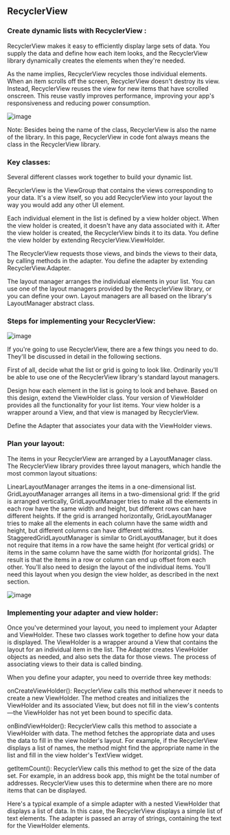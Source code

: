 ## RecyclerView

### Create dynamic lists with RecyclerView  : 

RecyclerView makes it easy to efficiently display large sets of data. You supply the data and define how each item looks, and the RecyclerView library dynamically creates the elements when they're needed.

As the name implies, RecyclerView recycles those individual elements.
When an item scrolls off the screen, RecyclerView doesn't destroy its view. 
Instead, RecyclerView reuses the view for new items that have scrolled onscreen. This reuse vastly improves performance,
improving your app's responsiveness and reducing power consumption.

![image](https://user-images.githubusercontent.com/97823170/167121757-59d049b6-b3a5-4399-b7db-d6d78180bb9d.png)

Note: Besides being the name of the class, RecyclerView is also the name of the library. In this page,
RecyclerView in code font always means the class in the RecyclerView library.

### Key classes:

Several different classes work together to build your dynamic list.

RecyclerView is the ViewGroup that contains the views corresponding to your data. It's a view itself, so you add RecyclerView into your layout the way you would add any other UI element.

Each individual element in the list is defined by a view holder object. When the view holder is created, it doesn't have any data associated with it. After the view holder is created, the RecyclerView binds it to its data. You define the view holder by extending RecyclerView.ViewHolder.

The RecyclerView requests those views, and binds the views to their data, by calling methods in the adapter. You define the adapter by extending RecyclerView.Adapter.

The layout manager arranges the individual elements in your list.
You can use one of the layout managers provided by the RecyclerView library,
or you can define your own. Layout managers are all based on the library's LayoutManager abstract class.

### Steps for implementing your RecyclerView:

![image](https://user-images.githubusercontent.com/97823170/167121702-7a223210-ef0b-4368-801d-304c5590d7eb.png)

If you're going to use RecyclerView, there are a few things you need to do. They'll be discussed in detail in the following sections.

First of all, decide what the list or grid is going to look like. Ordinarily you'll be able to use one of the RecyclerView library's standard layout managers.

Design how each element in the list is going to look and behave. Based on this design, extend the ViewHolder class. Your version of ViewHolder provides all the functionality for your list items. Your view holder is a wrapper around a View, and that view is managed by RecyclerView.

Define the Adapter that associates your data with the ViewHolder views.
### Plan your layout:

The items in your RecyclerView are arranged by a LayoutManager class. The RecyclerView library provides three layout managers, which handle the most common layout situations:

LinearLayoutManager arranges the items in a one-dimensional list.
GridLayoutManager arranges all items in a two-dimensional grid:
If the grid is arranged vertically, GridLayoutManager tries to make all the elements in each row have the same width and height, but different rows can have different heights.
If the grid is arranged horizontally, GridLayoutManager tries to make all the elements in each column have the same width and height, but different columns can have different widths.
StaggeredGridLayoutManager is similar to GridLayoutManager, but it does not require that items in a row have the same height (for vertical grids) or items in the same column have the same width (for horizontal grids). The result is that the items in a row or column can end up offset from each other.
You'll also need to design the layout of the individual items.
You'll need this layout when you design the view holder, as described in the next section.

![image](https://user-images.githubusercontent.com/97823170/167121654-151f59ad-6768-49f5-8fab-f2f4d84d4871.png)

### Implementing your adapter and view holder:

Once you've determined your layout, you need to implement your Adapter and ViewHolder. These two classes work together to define how your data is displayed. The ViewHolder is a wrapper around a View that contains the layout for an individual item in the list. The Adapter creates ViewHolder objects as needed, and also sets the data for those views. The process of associating views to their data is called binding.

When you define your adapter, you need to override three key methods:

onCreateViewHolder(): RecyclerView calls this method whenever it needs to create a new ViewHolder. The method creates and initializes the ViewHolder and its associated View, but does not fill in the view's contents—the ViewHolder has not yet been bound to specific data.

onBindViewHolder(): RecyclerView calls this method to associate a ViewHolder with data. The method fetches the appropriate data and uses the data to fill in the view holder's layout. For example, if the RecyclerView displays a list of names, the method might find the appropriate name in the list and fill in the view holder's TextView widget.

getItemCount(): RecyclerView calls this method to get the size of the data set. For example, in an address book app, this might be the total number of addresses. RecyclerView uses this to determine when there are no more items that can be displayed.

Here's a typical example of a simple adapter with a nested ViewHolder that displays a list of data. In this case, the RecyclerView displays a simple list of text elements. The adapter is passed an array of strings, containing the text for the ViewHolder elements.

